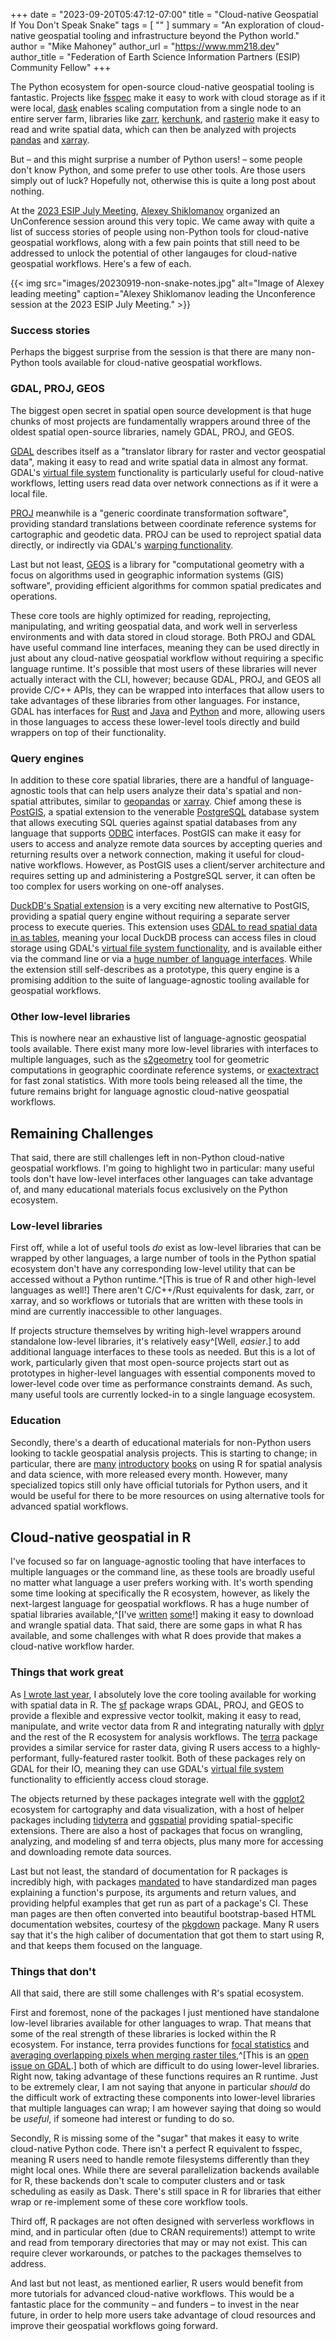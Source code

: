 +++
date = "2023-09-20T05:47:12-07:00"
title = "Cloud-native Geospatial If You Don't Speak Snake"
tags = [ ""
]
summary = "An exploration of cloud-native geospatial tooling and infrastructure beyond the Python world."
author = "Mike Mahoney"
author_url = "https://www.mm218.dev"
author_title = "Federation of Earth Science Information Partners (ESIP) Community Fellow"
+++

The Python ecosystem for open-source cloud-native geospatial tooling is fantastic. Projects like [fsspec](https://pypi.org/project/fsspec/) make it easy to work with cloud storage as if it were local, [dask](https://www.dask.org/) enables scaling computation from a single node to an entire server farm, libraries like [zarr](https://github.com/zarr-developers/zarr-python), [kerchunk](https://fsspec.github.io/kerchunk/), and [rasterio](https://github.com/rasterio/rasterio) make it easy to read and write spatial data, which can then be analyzed with projects [pandas](https://pandas.pydata.org/) and [xarray](https://github.com/pydata/xarray).

But &ndash; and this might surprise a number of Python users! &ndash; some people don't know Python, and some prefer to use other tools. Are those users simply out of luck? Hopefully not, otherwise this is quite a long post about nothing.

At the [2023 ESIP July Meeting](https://2023julyesipmeeting.sched.com/), [Alexey Shiklomanov](https://github.com/ashiklom) organized an UnConference session around this very topic. We came away with quite a list of success stories of people using non-Python tools for cloud-native geospatial workflows, along with a few pain points that still need to be addressed to unlock the potential of other langauges for cloud-native geospatial workflows. Here's a few of each.

{{< img src="images/20230919-non-snake-notes.jpg" alt="Image of Alexey leading meeting" caption="Alexey Shiklomanov leading the Unconference session at the 2023 ESIP July Meeting." >}} 

### Success stories

Perhaps the biggest surprise from the session is that there are many non-Python tools available for cloud-native geospatial workflows. 

### GDAL, PROJ, GEOS

The biggest open secret in spatial open source development is that huge chunks of most projects are fundamentally wrappers around three of the oldest spatial open-source libraries, namely GDAL, PROJ, and GEOS.

[GDAL](https://gdal.org/) describes itself as a "translator library for raster and vector geospatial data", making it easy to read and write spatial data in almost any format. GDAL's [virtual file system](https://gdal.org/user/virtual_file_systems.html) functionality is particularly useful for cloud-native workflows, letting users read data over network connections as if it were a local file. 

[PROJ](https://proj.org/en/9.3/index.html) meanwhile is a "generic coordinate transformation software", providing standard translations between coordinate reference systems for cartographic and geodetic data. PROJ can be used to reproject spatial data directly, or indirectly via GDAL's [warping functionality](https://gdal.org/programs/gdalwarp.html).

Last but not least, [GEOS](https://libgeos.org/) is a library for "computational geometry with a focus on algorithms used in geographic information systems (GIS) software", providing efficient algorithms for common spatial predicates and operations.

These core tools are highly optimized for reading, reprojecting, manipulating, and writing geospatial data, and work well in serverless environments and with data stored in cloud storage. Both PROJ and GDAL have useful command line interfaces, meaning they can be used directly in just about any cloud-native geospatial workflow without requiring a specific language runtime. It's possible that most users of these libraries will never actually interact with the CLI, however; because GDAL, PROJ, and GEOS all provide C/C++ APIs, they can be wrapped into interfaces that allow users to take advantages of these libraries from other languages. For instance, GDAL has interfaces for [Rust](https://github.com/georust/gdal) and [Java](https://gdal.org/java/) and [Python](https://gdal.org/api/python_bindings.html) and more, allowing users in those languages to access these lower-level tools directly and build wrappers on top of their functionality.

### Query engines

In addition to these core spatial libraries, there are a handful of language-agnostic tools that can help users analyze their data's spatial and non-spatial attributes, similar to [geopandas](https://github.com/geopandas/geopandas) or [xarray](https://github.com/pydata/xarray). Chief among these is [PostGIS](http://postgis.net/docs/manual-3.3/), a spatial extension to the venerable [PostgreSQL](https://www.postgresql.org/) database system that allows executing SQL queries against spatial databases from any language that supports [ODBC](https://learn.microsoft.com/en-us/sql/odbc/microsoft-open-database-connectivity-odbc) interfaces. PostGIS can make it easy for users to access and analyze remote data sources by accepting queries and returning results over a network connection, making it useful for cloud-native workflows. However, as PostGIS uses a client/server architecture and requires setting up and administering a PostgreSQL server, it can often be too complex for users working on one-off analyses.

[DuckDB's Spatial extension](https://duckdb.org/docs/extensions/spatial.html) is a very exciting new alternative to PostGIS, providing a spatial query engine without requiring a separate server process to execute queries. This extension uses [GDAL to read spatial data in as tables](https://duckdb.org/docs/extensions/spatial.html#spatial-table-functions), meaning your local DuckDB process can access files in cloud storage using GDAL's [virtual file system functionality](https://gdal.org/user/virtual_file_systems.html), and is available either via the command line or via a [huge number of language interfaces](https://duckdb.org/docs/api/overview). While the extension still self-describes as a prototype, this query engine is a promising addition to the suite of language-agnostic tooling available for geospatial workflows.

### Other low-level libraries

This is nowhere near an exhaustive list of language-agnostic geospatial tools available. There exist many more low-level libraries with interfaces to multiple languages, such as the [s2geometry](https://s2geometry.io/) tool for geometric computations in geographic coordinate reference systems, or [exactextract](https://github.com/isciences/exactextract) for fast zonal statistics. With more tools being released all the time, the future remains bright for language agnostic cloud-native geospatial workflows.

## Remaining Challenges

That said, there are still challenges left in non-Python cloud-native geospatial workflows. I'm going to highlight two in particular: many useful tools don't have low-level interfaces other languages can take advantage of, and many educational materials focus exclusively on the Python ecosystem.

### Low-level libraries

First off, while a lot of useful tools _do_ exist as low-level libraries that can be wrapped by other languages, a large number of tools in the Python spatial ecosystem don't have any corresponding low-level utility that can be accessed without a Python runtime.^[This is true of R and other high-level languages as well!] There aren't C/C++/Rust equivalents for dask, zarr, or xarray, and so workflows or tutorials that are written with these tools in mind are currently inaccessible to other languages. 

If projects structure themselves by writing high-level wrappers around standalone low-level libraries, it's relatively easy^[Well, _easier_.] to add additional language interfaces to these tools as needed. But this is a lot of work, particularly given that most open-source projects start out as prototypes in higher-level languages with essential components moved to lower-level code over time as performance constraints demand. As such, many useful tools are currently locked-in to a single language ecosystem.

### Education

Secondly, there's a dearth of educational materials for non-Python users looking to tackle geospatial analysis projects. This is starting to change; in particular, there are [many](https://r-spatial.org/book/) [introductory](https://r.geocompx.org/) [books](https://link.springer.com/book/10.1007/978-1-4614-7618-4) on using R for spatial analysis and data science, with more released every month. However, many specialized topics still only have official tutorials for Python users, and it would be useful for there to be more resources on using alternative tools for advanced spatial workflows.

## Cloud-native geospatial in R

I've focused so far on language-agnostic tooling that have interfaces to multiple languages or the command line, as these tools are broadly useful no matter what language a user prefers working with. It's worth spending some time looking at specifically the R ecosystem, however, as likely the next-largest language for geospatial workflows. R has a huge number of spatial libraries available,^[I've [written](https://spatialsample.tidymodels.org/) [some](https://docs.ropensci.org/waywiser/)!] making it easy to download and wrangle spatial data. That said, there are some gaps in what R has available, and some challenges with what R does provide that makes a cloud-native workflow harder.

### Things that work great

As [I wrote last year](https://www.mm218.dev/posts/2022-12-12-tools/#spatial), I absolutely love the core tooling available for working with spatial data in R. The [sf](https://r-spatial.github.io/sf/) package wraps GDAL, PROJ, and GEOS to provide a flexible and expressive vector toolkit, making it easy to read, manipulate, and write vector data from R and integrating naturally with [dplyr](https://dplyr.tidyverse.org/) and the rest of the R ecosystem for analysis workflows. The [terra](https://rspatial.github.io/terra/reference/terra-package.html) package provides a similar service for raster data, giving R users access to a highly-performant, fully-featured raster toolkit. Both of these packages rely on GDAL for their IO, meaning they can use GDAL's [virtual file system](https://gdal.org/user/virtual_file_systems.html) functionality to efficiently access cloud storage. 

The objects returned by these packages integrate well with the [ggplot2](https://ggplot2.tidyverse.org/) ecosystem for cartography and data visualization, with a host of helper packages including [tidyterra](https://dieghernan.github.io/tidyterra/) and [ggspatial](https://paleolimbot.github.io/ggspatial/) providing spatial-specific extensions. There are also a host of packages that focus on wrangling, analyzing, and modeling sf and terra objects, plus many more for accessing and downloading remote data sources.

Last but not least, the standard of documentation for R packages is incredibly high, with packages [mandated](https://cran.r-project.org/doc/manuals/r-release/R-exts.html#Writing-R-documentation-files) to have standardized man pages explaining a function's purpose, its arguments and return values, and providing helpful examples that get run as part of a package's CI. These man pages are then often converted into beautiful bootstrap-based HTML documentation websites, courtesy of the [pkgdown](https://pkgdown.r-lib.org/) package. Many R users say that it's the high caliber of documentation that got them to start using R, and that keeps them focused on the language.

### Things that don't

All that said, there are still some challenges with R's spatial ecosystem. 

First and foremost, none of the packages I just mentioned have standalone low-level libraries available for other languages to wrap. That means that some of the real strength of these libraries is locked within the R ecosystem. For instance, terra provides functions for [focal statistics](https://rspatial.github.io/terra/reference/focal.html) and [averaging overlapping pixels when merging raster tiles](https://rspatial.github.io/terra/reference/mosaic.html),^[This is an [open issue on GDAL](https://github.com/OSGeo/gdal/issues/5176).] both of which are difficult to do using lower-level libraries. Right now, taking advantage of these functions requires an R runtime. Just to be extremely clear, I am not saying that anyone in particular _should_ do the difficult work of extracting these components into lower-level libraries that multiple languages can wrap; I am however saying that doing so would be _useful_, if someone had interest or funding to do so.

Secondly, R is missing some of the "sugar" that makes it easy to write cloud-native Python code. There isn't a perfect R equivalent to fsspec, meaning R users need to handle remote filesystems differently than they might local ones. While there are several parallelization backends available for R, these backends don't scale to computer clusters and or task scheduling as easily as Dask. There's still space in R for libraries that either wrap or re-implement some of these core workflow tools.

Third off, R packages are not often designed with serverless workflows in mind, and in particular often (due to CRAN requirements!) attempt to write and read from temporary directories that may or may not exist. This can require clever workarounds, or patches to the packages themselves to address.

And last but not least, as mentioned earlier, R users would benefit from more tutorials for advanced cloud-native workflows. This would be a fantastic place for the community &ndash; and funders &ndash; to invest in the near future, in order to help more users take advantage of cloud resources and improve their geospatial workflows going forward.
